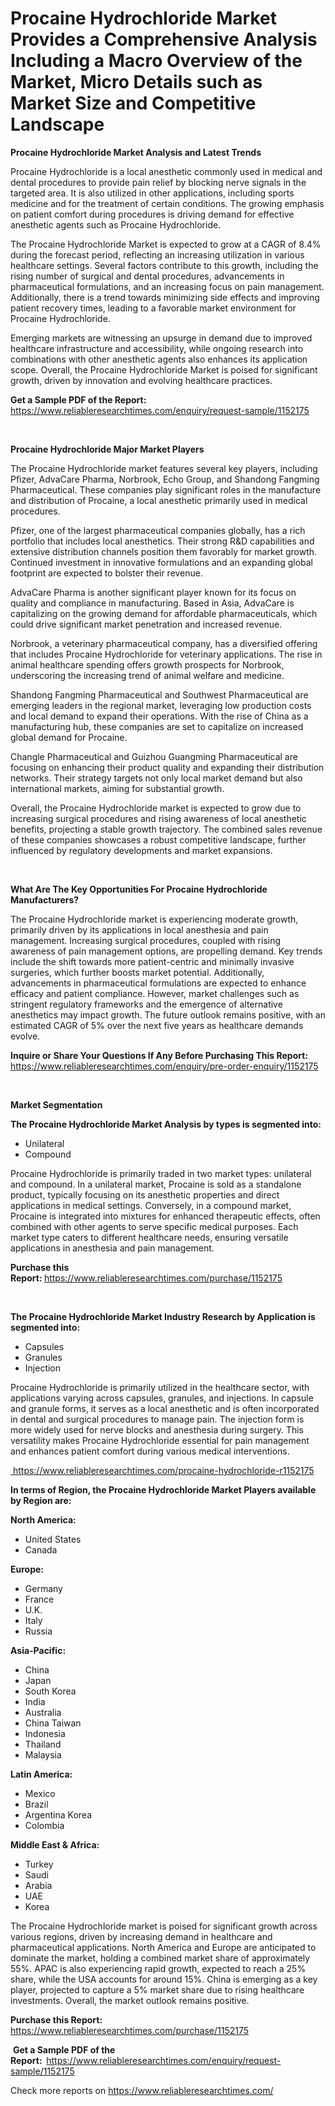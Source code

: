 <p><h1>Procaine Hydrochloride Market Provides a Comprehensive Analysis Including a Macro Overview of the Market, Micro Details such as Market Size and Competitive Landscape</h1></p><p><strong>Procaine Hydrochloride Market Analysis and Latest Trends</strong></p>
<p><p>Procaine Hydrochloride is a local anesthetic commonly used in medical and dental procedures to provide pain relief by blocking nerve signals in the targeted area. It is also utilized in other applications, including sports medicine and for the treatment of certain conditions. The growing emphasis on patient comfort during procedures is driving demand for effective anesthetic agents such as Procaine Hydrochloride.</p><p>The Procaine Hydrochloride Market is expected to grow at a CAGR of 8.4% during the forecast period, reflecting an increasing utilization in various healthcare settings. Several factors contribute to this growth, including the rising number of surgical and dental procedures, advancements in pharmaceutical formulations, and an increasing focus on pain management. Additionally, there is a trend towards minimizing side effects and improving patient recovery times, leading to a favorable market environment for Procaine Hydrochloride.</p><p>Emerging markets are witnessing an upsurge in demand due to improved healthcare infrastructure and accessibility, while ongoing research into combinations with other anesthetic agents also enhances its application scope. Overall, the Procaine Hydrochloride Market is poised for significant growth, driven by innovation and evolving healthcare practices.</p></p>
<p><strong>Get a Sample PDF of the Report:&nbsp;</strong> <a href="https://www.reliableresearchtimes.com/enquiry/request-sample/1152175?utm_campaign=3031&utm_medium=2&utm_source=Github&utm_content=ia&utm_term=08032025&utm_id=procaine-hydrochloride">https://www.reliableresearchtimes.com/enquiry/request-sample/1152175</a></p>
<p>&nbsp;</p>
<p><strong>Procaine Hydrochloride Major Market Players</strong></p>
<p><p>The Procaine Hydrochloride market features several key players, including Pfizer, AdvaCare Pharma, Norbrook, Echo Group, and Shandong Fangming Pharmaceutical. These companies play significant roles in the manufacture and distribution of Procaine, a local anesthetic primarily used in medical procedures.</p><p>Pfizer, one of the largest pharmaceutical companies globally, has a rich portfolio that includes local anesthetics. Their strong R&D capabilities and extensive distribution channels position them favorably for market growth. Continued investment in innovative formulations and an expanding global footprint are expected to bolster their revenue.</p><p>AdvaCare Pharma is another significant player known for its focus on quality and compliance in manufacturing. Based in Asia, AdvaCare is capitalizing on the growing demand for affordable pharmaceuticals, which could drive significant market penetration and increased revenue.</p><p>Norbrook, a veterinary pharmaceutical company, has a diversified offering that includes Procaine Hydrochloride for veterinary applications. The rise in animal healthcare spending offers growth prospects for Norbrook, underscoring the increasing trend of animal welfare and medicine.</p><p>Shandong Fangming Pharmaceutical and Southwest Pharmaceutical are emerging leaders in the regional market, leveraging low production costs and local demand to expand their operations. With the rise of China as a manufacturing hub, these companies are set to capitalize on increased global demand for Procaine.</p><p>Changle Pharmaceutical and Guizhou Guangming Pharmaceutical are focusing on enhancing their product quality and expanding their distribution networks. Their strategy targets not only local market demand but also international markets, aiming for substantial growth.</p><p>Overall, the Procaine Hydrochloride market is expected to grow due to increasing surgical procedures and rising awareness of local anesthetic benefits, projecting a stable growth trajectory. The combined sales revenue of these companies showcases a robust competitive landscape, further influenced by regulatory developments and market expansions.</p></p>
<p>&nbsp;</p>
<p><strong>What Are The Key Opportunities For Procaine Hydrochloride Manufacturers?</strong></p>
<p><p>The Procaine Hydrochloride market is experiencing moderate growth, primarily driven by its applications in local anesthesia and pain management. Increasing surgical procedures, coupled with rising awareness of pain management options, are propelling demand. Key trends include the shift towards more patient-centric and minimally invasive surgeries, which further boosts market potential. Additionally, advancements in pharmaceutical formulations are expected to enhance efficacy and patient compliance. However, market challenges such as stringent regulatory frameworks and the emergence of alternative anesthetics may impact growth. The future outlook remains positive, with an estimated CAGR of 5% over the next five years as healthcare demands evolve.</p></p>
<p><strong>Inquire or Share Your Questions If Any Before Purchasing This Report:</strong> <a href="https://www.reliableresearchtimes.com/enquiry/pre-order-enquiry/1152175?utm_campaign=3031&utm_medium=2&utm_source=Github&utm_content=ia&utm_term=08032025&utm_id=procaine-hydrochloride">https://www.reliableresearchtimes.com/enquiry/pre-order-enquiry/1152175</a></p>
<p>&nbsp;</p>
<p><strong>Market Segmentation</strong></p>
<p><strong>The Procaine Hydrochloride Market Analysis by types is segmented into:</strong></p>
<p><ul><li>Unilateral</li><li>Compound</li></ul></p>
<p><p>Procaine Hydrochloride is primarily traded in two market types: unilateral and compound. In a unilateral market, Procaine is sold as a standalone product, typically focusing on its anesthetic properties and direct applications in medical settings. Conversely, in a compound market, Procaine is integrated into mixtures for enhanced therapeutic effects, often combined with other agents to serve specific medical purposes. Each market type caters to different healthcare needs, ensuring versatile applications in anesthesia and pain management.</p></p>
<p><strong>Purchase this Report:&nbsp;</strong><a href="https://www.reliableresearchtimes.com/purchase/1152175?utm_campaign=3031&utm_medium=2&utm_source=Github&utm_content=ia&utm_term=08032025&utm_id=procaine-hydrochloride">https://www.reliableresearchtimes.com/purchase/1152175</a></p>
<p>&nbsp;</p>
<p><strong>The Procaine Hydrochloride Market Industry Research by Application is segmented into:</strong></p>
<p><ul><li>Capsules</li><li>Granules</li><li>Injection</li></ul></p>
<p><p>Procaine Hydrochloride is primarily utilized in the healthcare sector, with applications varying across capsules, granules, and injections. In capsule and granule forms, it serves as a local anesthetic and is often incorporated in dental and surgical procedures to manage pain. The injection form is more widely used for nerve blocks and anesthesia during surgery. This versatility makes Procaine Hydrochloride essential for pain management and enhances patient comfort during various medical interventions.</p></p>
<p><a href="https://www.reliableresearchtimes.com/procaine-hydrochloride-r1152175?utm_campaign=3031&utm_medium=2&utm_source=Github&utm_content=ia&utm_term=08032025&utm_id=procaine-hydrochloride">&nbsp;https://www.reliableresearchtimes.com/procaine-hydrochloride-r1152175</a></p>
<p><strong>In terms of Region, the Procaine Hydrochloride Market Players available by Region are:</strong></p>
<p>
    <p> <strong> North America: </strong>
        <ul>
            <li>United States</li>
            <li>Canada</li>
        </ul>
        </p> 
    <p> <strong> Europe: </strong>
        <ul>
            <li>Germany</li>
            <li>France</li>
            <li>U.K.</li>
            <li>Italy</li>
            <li>Russia</li>
        </ul>
        </p> 
    <p> <strong> Asia-Pacific: </strong>
        <ul>
            <li>China</li>
            <li>Japan</li>
            <li>South Korea</li>
            <li>India</li>
            <li>Australia</li>
            <li>China Taiwan</li>
            <li>Indonesia</li>
            <li>Thailand</li>
            <li>Malaysia</li>
        </ul>
        </p> 
    <p> <strong> Latin America: </strong>
        <ul>
            <li>Mexico</li>
            <li>Brazil</li>
            <li>Argentina Korea</li>
            <li>Colombia</li>
        </ul>
        </p> 
    <p> <strong> Middle East & Africa: </strong>
        <ul>
            <li>Turkey</li>
            <li>Saudi</li>
            <li>Arabia</li>
            <li>UAE</li>
            <li>Korea</li>
        </ul>
    </p>
    </p>
<p><p>The Procaine Hydrochloride market is poised for significant growth across various regions, driven by increasing demand in healthcare and pharmaceutical applications. North America and Europe are anticipated to dominate the market, holding a combined market share of approximately 55%. APAC is also experiencing rapid growth, expected to reach a 25% share, while the USA accounts for around 15%. China is emerging as a key player, projected to capture a 5% market share due to rising healthcare investments. Overall, the market outlook remains positive.</p></p>
<p><strong>Purchase this Report: </strong><a href="https://www.reliableresearchtimes.com/purchase/1152175?utm_campaign=3031&utm_medium=2&utm_source=Github&utm_content=ia&utm_term=08032025&utm_id=procaine-hydrochloride">https://www.reliableresearchtimes.com/purchase/1152175</a></p>
<p>&nbsp;<strong>Get a Sample PDF of the Report:&nbsp;&nbsp;</strong><a href="https://www.reliableresearchtimes.com/enquiry/request-sample/1152175?utm_campaign=3031&utm_medium=2&utm_source=Github&utm_content=ia&utm_term=08032025&utm_id=procaine-hydrochloride">https://www.reliableresearchtimes.com/enquiry/request-sample/1152175</a></p>
<p><strong></strong></p>
<p>Check more reports on <a href="https://www.reliableresearchtimes.com/?utm_campaign=3031&utm_medium=2&utm_source=Github&utm_content=ia&utm_term=08032025&utm_id=procaine-hydrochloride">https://www.reliableresearchtimes.com/</a></p>